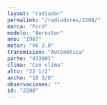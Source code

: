 ```yaml
---
layout: "radiador"
permalink: "/radiadores/2208/"
marca: "Ford"
modelo: "Aerostar"
ano: "1987"
motor: "V6 3.0"
transmision: "Automática"
parte: "433901"
clima: "Con clima"
alto: "22 1/2"
ancho: "18 3/8"
observaciones: ""
id: "2208"
---
```


